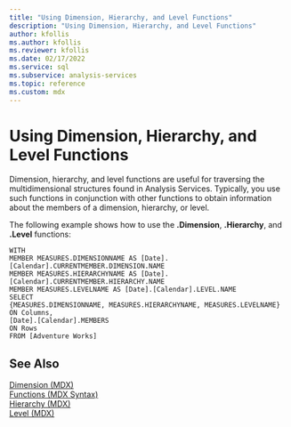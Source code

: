 ```yaml
---
title: "Using Dimension, Hierarchy, and Level Functions"
description: "Using Dimension, Hierarchy, and Level Functions"
author: kfollis
ms.author: kfollis
ms.reviewer: kfollis
ms.date: 02/17/2022
ms.service: sql
ms.subservice: analysis-services
ms.topic: reference
ms.custom: mdx
---
```

# Using Dimension, Hierarchy, and Level Functions


  Dimension, hierarchy, and level functions are useful for traversing the multidimensional structures found in Analysis Services. Typically, you use such functions in conjunction with other functions to obtain information about the members of a dimension, hierarchy, or level.  
  
 The following example shows how to use the **.Dimension**, **.Hierarchy**, and **.Level** functions:  
  
```  
WITH  
MEMBER MEASURES.DIMENSIONNAME AS [Date].[Calendar].CURRENTMEMBER.DIMENSION.NAME  
MEMBER MEASURES.HIERARCHYNAME AS [Date].[Calendar].CURRENTMEMBER.HIERARCHY.NAME  
MEMBER MEASURES.LEVELNAME AS [Date].[Calendar].LEVEL.NAME  
SELECT  
{MEASURES.DIMENSIONNAME, MEASURES.HIERARCHYNAME, MEASURES.LEVELNAME}  
ON Columns,  
[Date].[Calendar].MEMBERS  
ON Rows  
FROM [Adventure Works]  
```  
  
## See Also  
 [Dimension &#40;MDX&#41;](../mdx/dimension-mdx.md)   
 [Functions &#40;MDX Syntax&#41;](../mdx/functions-mdx-syntax.md)   
 [Hierarchy &#40;MDX&#41;](../mdx/hierarchy-mdx.md)   
 [Level &#40;MDX&#41;](../mdx/level-mdx.md)  
  
  

